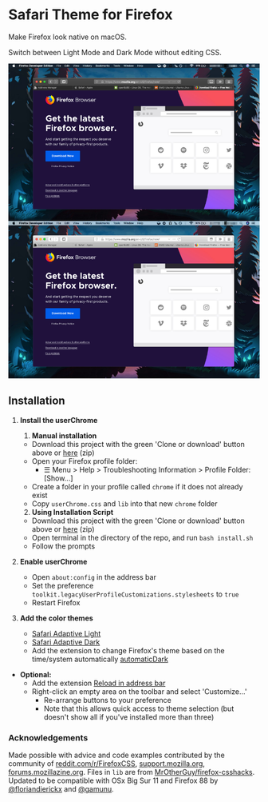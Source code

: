 # Safari Theme for Firefox

Make Firefox look native on macOS.

Switch between Light Mode and Dark Mode without editing CSS.

![screenshot](https://raw.githubusercontent.com/diedummydie/Safari-Theme-for-Firefox/master/etc/screenshot.jpg)

## Installation

1. **Install the userChrome**

   1. **Manual installation** 

   - Download this project with the green 'Clone or download' button above or [here](https://github.com/diedummydie/Safari-Theme-for-Firefox/archive/master.zip) (zip)
   - Open your Firefox profile folder:
     - ☰ Menu > Help > Troubleshooting Information > Profile Folder: [Show...]
   - Create a folder in your profile called `chrome` if it does not already exist
   - Copy `userChrome.css` and `lib` into that new `chrome` folder

   2. **Using Installation Script**

   - Download this project with the green 'Clone or download' button above or [here](https://github.com/diedummydie/Safari-Theme-for-Firefox/archive/master.zip) (zip)
   - Open terminal in the directory of the repo, and run `bash install.sh`
   - Follow the prompts

2. **Enable userChrome**
   - Open `about:config` in the address bar
   - Set the preference `toolkit.legacyUserProfileCustomizations.stylesheets` to `true`
   - Restart Firefox

3. **Add the color themes**
   - [Safari Adaptive Light](https://addons.mozilla.org/en-US/firefox/addon/safari-adapt-light/)
   - [Safari Adaptive Dark](https://addons.mozilla.org/en-US/firefox/addon/safari-adapt-dark/)
   - Add the extension to change Firefox's theme based on the time/system automatically [automaticDark](https://addons.mozilla.org/en-US/firefox/addon/automatic-dark/)

- **Optional:**
  - Add the extension [Reload in address bar](https://addons.mozilla.org/en-US/firefox/addon/reload-in-address-bar/)
  - Right-click an empty area on the toolbar and select 'Customize...'
    - Re-arrange buttons to your preference
    - Note that this allows quick access to theme selection (but doesn't show all if you've installed more than three)

### Acknowledgements

Made possible with advice and code examples contributed by the community of [reddit.com/r/FirefoxCSS](https://www.reddit.com/r/FirefoxCSS/), [support.mozilla.org](https://support.mozilla.org/en-US/questions/firefox), [forums.mozillazine.org](http://forums.mozillazine.org/). Files in `lib` are from [MrOtherGuy/firefox-csshacks](https://github.com/MrOtherGuy/firefox-csshacks/). Updated to be compatible with OSx Big Sur 11 and Firefox 88 by [@floriandierickx](https://github.com/floriandierickx/) and [@gamunu](https://github.com/gamunu).

